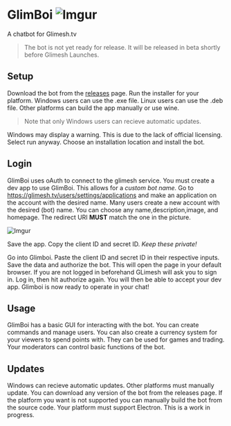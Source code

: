 # GlimBoi ![Imgur](https://i.imgur.com/EA37ok1s.png)

A chatbot for Glimesh.tv

> The bot is not yet ready for release. It will be released in beta shortly before Glimesh Launches.

## Setup
Download the bot from the [releases](https://github.com/aMytho/GlimBoi/releases) page.
Run the installer for your platform. Windows users can use the .exe file. Linux users can use the .deb file. Other platforms can build the app manually or use wine.

> Note that only Windows users can recieve automatic updates. 

Windows may display a warning. This is due to the lack of official licensing. Select run anyway. Choose an installation location and install the bot. 

## Login
GlimBoi uses oAuth to connect to the glimesh service. You must create a dev app to use GlimBoi. This allows for a *custom bot name.*
Go to https://glimesh.tv/users/settings/applications and make an application on the account with the desired name. Many users create a new account with the desired (bot) name. You can choose any name,description,image, and homepage. The redirect URI **MUST** match the one in the picture.

![Imgur](https://i.imgur.com/LOIJVyt.png)

Save the app. Copy the client ID and secret ID. *Keep these private!*

Go into Glimboi. Paste the client ID and secret ID in their respective inputs. Save the data and authorize the bot. This will open the page in your default browser. If you are not logged in beforehand GLimesh will ask you to sign in. Log in, then hit authorize again. You will then be able to accept your dev app. Glimboi is now ready to operate in your chat!


## Usage
GlimBoi has a basic GUI for interacting with the bot. You can create commands and manage users. You can also create a currency system for your viewers to spend points with. They can be used for games and trading. Your moderators can control basic functions of the bot. 


## Updates
Windows can recieve automatic updates. Other platforms must manually update. You can download any version of the bot from the releases page. If the platform you want is not supported you can manually build the bot from the source code. Your platform must support Electron. 
This is a work in progress.

